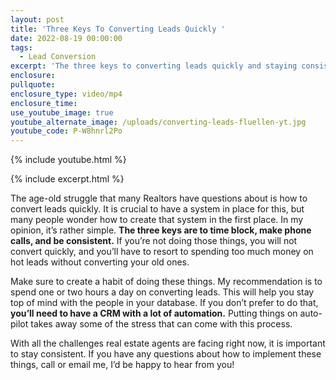 ```yaml
---
layout: post
title: 'Three Keys To Converting Leads Quickly '
date: 2022-08-19 00:00:00
tags:
  - Lead Conversion
excerpt: 'The three keys to converting leads quickly and staying consistent. '
enclosure:
pullquote:
enclosure_type: video/mp4
enclosure_time:
use_youtube_image: true
youtube_alternate_image: /uploads/converting-leads-fluellen-yt.jpg
youtube_code: P-W8hnrl2Po
---
```

{% include youtube.html %}

{% include excerpt.html %}

The age-old struggle that many Realtors have questions about is how to convert leads quickly. It is crucial to have a system in place for this, but many people wonder how to create that system in the first place. In my opinion, it’s rather simple. **The three keys are to time block, make phone calls, and be consistent.** If you’re not doing those things, you will not convert quickly, and you’ll have to resort to spending too much money on hot leads without converting your old ones.&nbsp;

Make sure to create a habit of doing these things. My recommendation is to spend one or two hours a day on converting leads. This will help you stay top of mind with the people in your database. If you don’t prefer to do that, **you’ll need to have a CRM with a lot of automation.** Putting things on auto-pilot takes away some of the stress that can come with this process.&nbsp;

With all the challenges real estate agents are facing right now, it is important to stay consistent. If you have any questions about how to implement these things, call or email me, I’d be happy to hear from you\!